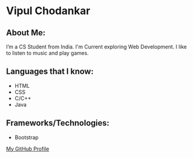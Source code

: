 # Vipul Chodankar 

## About Me:
I’m a CS Student from India. I'm Current exploring Web Development. I like to listen to music and play games. 

## Languages that I know:

- HTML
- CSS
- C/C++
- Java

## Frameworks/Technologies:

- Bootstrap

[My GitHub Profile](https://github.com/whiplash7)


